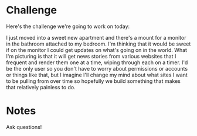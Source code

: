 # Challenge

Here's the challenge we're going to work on today:

I just moved into a sweet new apartment and there's a mount for a monitor in the bathroom attached to my bedroom. I'm thinking that it would be sweet if on the monitor I could get updates on what's going on in the world. What I'm picturing is that it will get news stories from various websites that I frequent and render them one at a time, wiping through each on a timer. I'd be the only user so you don't have to worry about permissions or accounts or things like that, but I imagine I'll change my mind about what sites I want to be pulling from over time so hopefully we build something that makes that relatively painless to do.

# Notes

Ask questions!
